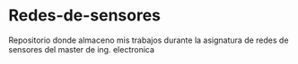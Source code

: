 # Redes-de-sensores
Repositorio donde almaceno mis trabajos durante la asignatura de redes de sensores del master de ing. electronica
